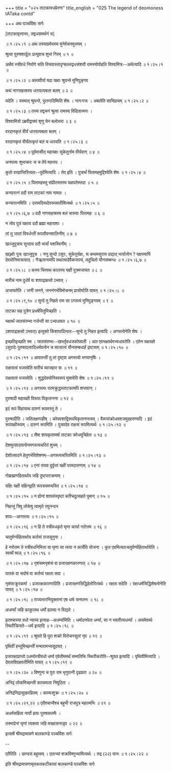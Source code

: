 +++
title = "०२५ ताटकावधप्रेरणा"
title_english = "025 The legend of deomoness tATaka contd"

+++
अथ पञ्चविंशः सर्गः  

\[ताटकावृत्तान्तः, तद्वधसमर्थनं च\]  

 ॥ १।२५।१ ॥ अथ तस्याप्रमेयस्य मुनेर्वचनमुत्तमम् ।  

श्रुत्वा पुरुषशार्दूलः प्रत्युवाच शुभां गिरम्  ॥  १  ॥   

अथैवं स्त्रीवधे नियोगे सति स्त्रियास्तादृग्बलतद्वधसंशयौ रामस्योपोहति विश्वामित्रः--अथेत्यादि ॥ १।२५।१ ॥   

 ॥ १।२५।२ ॥ अल्पवीर्या यदा यक्षाः श्रूयन्ते मुनिपुङ्गव  

कथं नागसहस्रस्य धारयत्यबला बलम्  ॥  २  ॥   

यदेति । यस्मात् श्रूयन्ते, पुराणादिष्विति शेषः । नागःगजः । अबलेति साभिप्रायम् ॥ १।२५।२ ॥   

 ॥ १।२५।३ ॥ तस्य तद्वचनं श्रुत्वा रामस्य विदितात्मनः ।  

विश्वामित्रो ऽब्रवीद्वाक्यं शृणु येन बलोत्तरा  ॥  ३  ॥   

वरदानकृतं वीर्यं धारयत्यबला बलम् ।  

वरदानकृतं वीर्यंतत्कृतं बलं च धारयति ॥ १।२५।३ ॥   

 ॥ १।२५।४ ॥ पूर्वमासीत् महायक्षः सुकेतुर्नाम वीर्यवान्  ॥  ४  ॥   

अनपत्यः शुभाचारः स च तेपे महत्तपः ।  

कुतो वरप्राप्तिरित्यतः--पूर्वमित्यादि । तेप इति । पुत्रार्थं पितामहमुद्दिश्येति शेषः ॥ १।२५।४ ॥   

 ॥ १।२५।५ ॥ पितामहस्तु संप्रीतस्तस्य यक्षपतेस्तदा  ॥  ५  ॥   

कन्यारत्नं ददौ राम ताटकां नाम नामतः ।  

कन्यारत्नमिति । उत्तमदिव्यदेवरूपवतीमित्यर्थः ॥ १।२५।५ ॥   

 ॥ १।२५।६,७ ॥ ददौ नागसहस्रस्य बलं चास्याः पितामहः  ॥  ६  ॥   

न त्वेव पुत्रं यक्षाय ददौ ब्रह्मा महायशाः ।  

तां तु जातां विवर्धन्तीं रूपयौवनशालिनीम्  ॥  ७  ॥   

खञ्जुपुत्राय सुन्दाय ददौ भार्यां यशस्विनीम् ।  

खञ्ज्वोः पुत्रः खञ्जुपुत्रः । ननु सुन्दो ऽसुरः, सुकेतुर्यक्षः, स कथमसुराय दद्यात् भार्यात्वेन ? यक्षस्यापि देवयोनिमात्रत्वात् । नैऋ़तानामपि तथात्वादेवैकजात्यं, तदुचितो यौनसम्बन्धः ॥ १।२५।६,७ ॥   

 ॥ १।२५।८ ॥ कस्य चित्त्वथ कालस्य यक्षी पुत्रमजायत  ॥  ८  ॥   

मारीचं नाम दुर्धर्षं यः शापाद्राक्षसो ऽभवत् ।  

अजायतेति । जनी जनने, जननंगर्भविमोचनम् प्रासोष्टेति यावत् ॥ १।२५।८ ॥   

 ॥ १।२५।९,१० ॥ सुन्दे तु निहते राम सा ऽगस्त्यं मुनिपुङ्गवम्  ॥  ९  ॥   

ताटका सह पुत्रेण प्रधर्षयितुमिच्छति ।  

भक्षार्थं जातसंरम्भा गर्जन्ती सा ऽभ्यधावत  ॥  १०  ॥   

ऽशापाद्राक्षसो ऽभवत्ऽ इत्युक्ते किंशापादित्यतः--सुन्दे तु निहत इत्यादि । अगस्त्येनेति शेषः ।  

इच्छतिइच्छति स्म । जातसंरम्भा--खभर्तृवधजकोपवती । अत एवभक्षार्थमभ्यधावतेति । एतेन यक्षरक्षो ऽसुरादेः पुरुषादत्वादिधर्मवत्वेन च साजात्यं यौनसम्बधार्हं द्रष्टव्यम् ॥ १।२५।१० ॥   

 ॥ १।२५।११ ॥ आपतन्तीं तु तां दृष्ट्वा अगस्त्यो भगवानृषिः ।  

राक्षसत्वं भजस्वेति मारीचं व्याजहार सः  ॥  ११  ॥   

राक्षसत्वं भजस्वेति । शुद्धदेवयोनिस्वरूपं मुक्त्वेति शेषः ॥ १।२५।११ ॥   

 ॥ १।२५।१२ ॥ अगस्त्यः परमक्रुद्धस्ताटकामपि शप्तवान् ।  

पुरुषादी महायक्षी विरूपा विकृतानना  ॥  १२  ॥   

इदं रूपं विहायाथ दारुणं रूपमस्तु ते ।  

पुरुषादीति । जतिलक्षणङीष् । कोपवशाद्विरूपविकृताननत्वम् । वैरूप्यंक्रोधवशजमुखारुण्यदि । इदं रूपंयक्षीरूपम् । दारुणं रूपमिति । पुत्रवदेव राक्षसं रूपमित्यर्थः ॥ १।२५।१२ ॥   

 ॥ १।२५।१३ ॥ सैषा शापकृतामर्षा ताटका क्रोधमूर्च्छिता  ॥  १३  ॥   

देशमुत्सादयत्येनमगस्त्यचरितं शुभम् ।  

देशोत्सादने हेतुगर्भविशेषणम्--अगस्त्यचरितमिति ॥ १।२५।१३ ॥   

 ॥ १।२५।१४ ॥ एनां राघव दुर्वृत्तां यक्षीं परमदारुणाम्  ॥  १४  ॥   

गोब्राह्मणहितार्थाय जहि दुष्टपराक्रमाम् ।  

यक्षिः यक्षी यक्षिन्इति रूपत्रयमप्यस्ति ॥ १।२५।१४ ॥   

 ॥ १।२५।१५ ॥ न ह्येनां शापसंस्पृष्टां कश्चिदुत्सहते पुमान्  ॥  १५  ॥   

निहन्तुं त्रिषु लोकेषु त्वामृते रघुनन्दन  

शापः--आगस्त्यः ॥ १।२५।१५ ॥   

 ॥ १।२५।१६ ॥ न हि ते स्त्रीवधकृते घृणा कार्या नरोत्तम  ॥  १६  ॥   

चातुर्वर्ण्यहितार्थाय कर्तव्यं राजसूनुना ।  

हे नरोत्तम ते स्त्रीवधनिमित्ता या घृणा सा त्वया न कार्येति योजना । कुत एवमित्यतःचतुर्वर्ण्यहितार्थायेति । स्वार्थे ष्यञ् ॥ १।२५।१६ ॥   

 ॥ १।२५।१७ ॥ नृशंसमनृशंसं वा प्रजारक्षणकारणात्  ॥  १७  ॥   

पातकं वा सदोषं वा कर्तव्यं रक्षता सदा ।  

नृशंसःक्रूरकर्मा । प्रजारक्षकारणादिति । प्रजारक्षणसिद्धिहेतोरित्यर्थः । रक्षता सदेति । रक्षाधर्मसिद्धिशेषत्वेनेति यावत् ॥ १।२५।१७ ॥   

 ॥ १।२५।१८ ॥ राज्यभारनियुक्तानां एष धर्मः सनातनः  ॥  १८  ॥   

अधर्म्यां जहि काकुत्स्थ धर्मो ह्यस्या न विद्यते ।  

इतश्चास्या वधो न्याय्य इत्याह--अधर्म्यामिति । धर्मादनपेता धर्म्या, सा न भवतीत्यधर्म्या । अयमेवार्थः स्थिरीक्रियते--धर्म इत्यादि ॥ १।२५।१८ ॥   

 ॥ १।२५।१९ ॥ श्रूयते हि पुरा शक्रो विरोचनसुतां नृप  ॥  १९  ॥   

पृथिवीं हन्तुमिच्छन्तीं मन्थरामभ्यसूदयत् ।  

प्रजारक्षाप्राप्तो ऽधर्म्यस्त्रीवधो धर्म्य एवेतीममर्थं सम्मतिभिः स्थिरीकरोति--श्रूयत इत्यादि । पृथिवीमित्यादि । देवताविग्रहवतीमिति यावत् ॥ १।२५।१९ ॥   

 ॥ १।२५।२० ॥ विष्णुना च पुरा राम भृगुपत्नी दृढव्रता  ॥  २०  ॥   

अनिद्रं लोकमिच्छन्ती काव्यमाता निषूदिता ।  

अनिद्रंनिद्रासुखरहितम् । काव्यःशुक्रः ॥ १।२५।२० ॥   

 ॥ १।२५।२१,२२ ॥ एतैश्चान्यैश्च बहुभी राजपुत्र महात्मभिः  ॥  २१  ॥   

अधर्मसहिता नार्यो हताः पुरुषसत्तमैः ।  

तस्मादेनां घृणां त्यक्त्वा जहि मच्छासनान्नृप  ॥  २२  ॥   

इत्यार्षे श्रीमद्रामायणे बालकाण्डे पञ्चविंशः सर्गः  

--  

एतैरिति । छान्दसं बहुत्वम् । एताभ्यां शक्रविष्णुभ्यामित्यर्थः । रुद्र (२२) मानः ॥ १।२५।२२ ॥   

इति श्रीमद्रामायणामृतकतकटीकायां बालकाण्डे पञ्चविंशः सर्गः  

  

